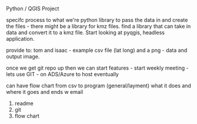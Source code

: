 Python / QGIS Project

specifc process to what we're 
python library to pass the data in and create the files - there might be a library for kmz files. find a library that can take in data and convert it to a kmz file. Start looking at pyqgis, headless application. 

provide to: tom and isaac - example csv file (lat long) and a png - data and output image.

once we get git repo up then we can start features - start weekly meeting - lets use GIT - on ADS/Azure to host eventually

can have flow chart from csv to program (general/layment) what it does and where it goes and ends w email

1. readme
2. git
3. flow chart

